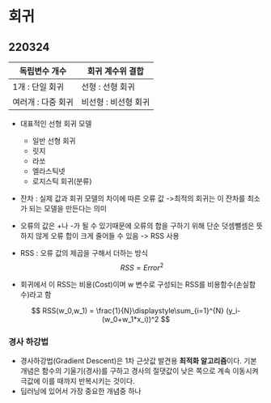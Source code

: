 # 회귀

## 220324

| 독립변수 개수      | 회귀 계수위 결합     |
| ------------------ | -------------------- |
| 1개 : 단일 회귀    | 선형 : 선형 회귀     |
| 여러개 : 다중 회귀 | 비선형 : 비선형 회귀 |

* 대표적인 선형 회귀 모델

  * 일반 선형 회귀
  * 릿지
  * 라쏘
  * 엘라스틱넷
  * 로지스틱 회귀(분류)

* 잔차 : 실제 값과 회귀 모델의 차이에 따른 오류 값 ->최적의 회귀는 이 잔차를 최소가 되는 모델을 만든다는 의미

* 오류의 값은 +나 -가 될 수 있기때문에 오류의 합을 구하기 위해 단순 덧셈뺄셈은 뜻하지 않게 오류 합이 크게 줄어들 수 있음 -> RSS 사용

* RSS : 오류 값의 제곱을 구해서 더하는 방식
  $$
  RSS = Error^2
  $$

* 회귀에서 이 RSS는 비용(Cost)이며 w 변수로 구성되는 RSS를 비용함수(손실함수)라고 함

$$
RSS(w_0,w_1) = \frac{1}{N}\displaystyle\sum_{i=1}^{N} (y_i-(w_0+w_1*x_i))^2
$$

### 경사 하강법

* 경사하강법(Gradient Descent)은 1차 근삿값 발견용 **최적화 알고리즘**이다. 기본 개념은 함수의 기울기(경사)를 구하고 경사의 절댓값이 낮은 쪽으로 계속 이동시켜 극값에 이를 때까지 반복시키는 것이다.
* 딥러닝에 있어서 가장 중요한 개념중 하나

